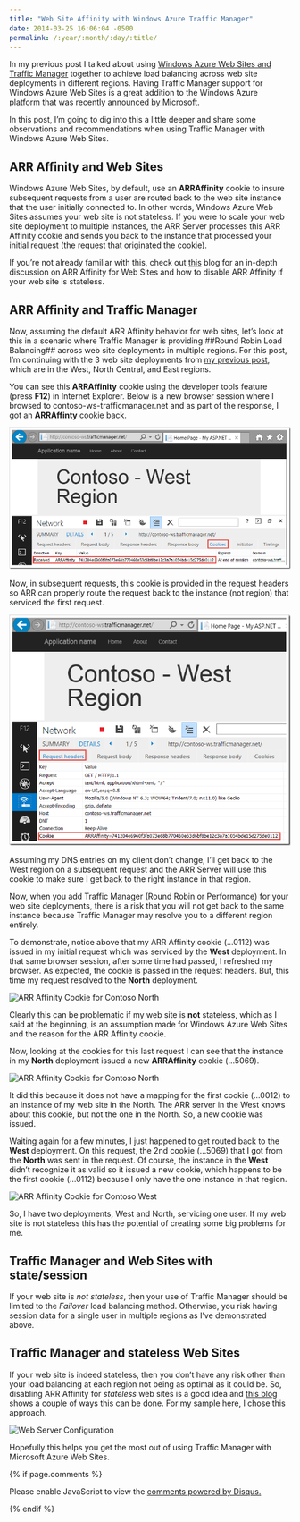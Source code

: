 ```yaml
---
title: "Web Site Affinity with Windows Azure Traffic Manager"
date: 2014-03-25 16:06:04 -0500
permalink: /:year/:month/:day/:title/
---
```


In my previous post I talked about using [Windows Azure Web Sites and Traffic Manager](http://rickrainey.com/2014/03/22/windows-azure-web-sites-and-traffic-manager/) together to achieve load balancing across web site deployments in different regions.  Having Traffic Manager support for Windows Azure Web Sites is a great addition to the Windows Azure platform that was recently [announced by Microsoft](http://blogs.msdn.com/b/windowsazure/archive/2014/03/13/announcing-general-availability-of-oracle-software-on-windows-azure-and-updates-to-windows-azure-traffic-manager.aspx).

In this post, I’m going to dig into this a little deeper and share some observations and recommendations when using Traffic Manager with Windows Azure Web Sites.

## ARR Affinity and Web Sites ##

Windows Azure Web Sites, by default, use an **ARRAffinity** cookie to insure subsequent requests from a user are routed back to the web site instance that the user initially connected to.  In other words, Windows Azure Web Sites assumes your web site is not stateless.  If you were to scale your web site deployment to multiple instances, the ARR Server processes this ARR Affinity cookie and sends you back to the instance that processed your initial request (the request that originated the cookie).

If you’re not already familiar with this, check out [this](http://blogs.msdn.com/b/windowsazure/archive/2013/11/18/disabling-arr-s-instance-affinity-in-windows-azure-web-sites.aspx) blog for an in-depth discussion on ARR Affinity for Web Sites and how to disable ARR Affinity if your web site is stateless.

## ARR Affinity and Traffic Manager ##

Now, assuming the default ARR Affinity behavior for web sites, let’s look at this in a scenario where Traffic Manager is providing ##Round Robin Load Balancing## across web site deployments in multiple regions.  For this post, I’m continuing with the 3 web site deployments from [my previous post](http://rickrainey.com/2014/03/22/windows-azure-web-sites-and-traffic-manager/), which are in the West, North Central, and East regions.

You can see this **ARRAffinity** cookie using the developer tools feature (press **F12**) in Internet Explorer.  Below is a new browser session where I browsed to contoso-ws-trafficmanager.net and as part of the response, I got an **ARRAffinty** cookie back.

![ARR Affinity Cookie for Contoso West](/assets/img/azure-website-affinity-01.png)

Now, in subsequent requests, this cookie is provided in the request headers so ARR can properly route the request back to the instance (not region) that serviced the first request.

![ARR Affinity Cookie for Contoso West](/assets/img/azure-website-affinity-02.png)

Assuming my DNS entries on my client don’t change, I’ll get back to the West region on a subsequent request and the ARR Server will use this cookie to make sure I get back to the right instance in that region.

Now, when you add Traffic Manager (Round Robin or Performance) for your web site deployments, there is a risk that you will not get back to the same instance because Traffic Manager may resolve you to a different region entirely.

To demonstrate, notice above that my ARR Affinity cookie (…0112) was issued in my initial request which was serviced by the **West** deployment.  In that same browser session, after some time had passed, I refreshed my browser.  As expected, the cookie is passed in the request headers.  But, this time my request resolved to the **North** deployment.

![ARR Affinity Cookie for Contoso North](../../../../assets/img/azure-website-affinity-03.png)

Clearly this can be problematic if my web site is **not** stateless, which as I said at the beginning, is an assumption made for Windows Azure Web Sites and the reason for the ARR Affinity cookie.

Now, looking at the cookies for this last request I can see that the instance in my **North** deployment issued a new **ARRAffinity** cookie (…5069).

![ARR Affinity Cookie for Contoso North](../../../../assets/img/azure-website-affinity-04.png)

It did this because it does not have a mapping for the first cookie (…0012) to an instance of my web site in the North.  The ARR server in the West knows about this cookie, but not the one in the North.  So, a new cookie was issued.

Waiting again for a few minutes, I just happened to get routed back to the **West** deployment.  On this request, the 2nd cookie (…5069) that I got from the **North** was sent in the request.  Of course, the instance in the **West** didn’t recognize it as valid so it issued a new cookie, which happens to be the first cookie (…0112) because I only have the one instance in that region.

![ARR Affinity Cookie for Contoso West](../../../../assets/img/azure-website-affinity-05.png)

So, I have two deployments, West and North, servicing one user.  If my web site is not stateless this has the potential of creating some big problems for me.

## Traffic Manager and Web Sites with state/session ##

If your web site is *not stateless*, then your use of Traffic Manager should be limited to the *Failover* load balancing method.  Otherwise, you risk having session data for a single user in multiple regions as I’ve demonstrated above.

## Traffic Manager and stateless Web Sites ##

If your web site is indeed stateless, then you don’t have any risk other than your load balancing at each region not being as optimal as it could be.  So, disabling ARR Affinity for *stateless* web sites is a good idea and [this blog](http://blogs.msdn.com/b/windowsazure/archive/2013/11/18/disabling-arr-s-instance-affinity-in-windows-azure-web-sites.aspx) shows a couple of ways this can be done.  For my sample here, I chose this approach.

![Web Server Configuration](../../../../assets/img/azure-website-affinity-06.png)

Hopefully this helps you get the most out of using Traffic Manager with Microsoft Azure Web Sites.

{% if page.comments %}
<div id="disqus_thread"></div>
<script>

/**
*  RECOMMENDED CONFIGURATION VARIABLES: EDIT AND UNCOMMENT THE SECTION BELOW TO INSERT DYNAMIC VALUES FROM YOUR PLATFORM OR CMS.
*  LEARN WHY DEFINING THESE VARIABLES IS IMPORTANT: https://disqus.com/admin/universalcode/#configuration-variables*/
/*
var disqus_config = function () {
this.page.url = "{{ site.baseurl }}";  // Replace PAGE_URL with your page's canonical URL variable
this.page.identifier = "{{ page.url }}"; // Replace PAGE_IDENTIFIER with your page's unique identifier variable
};
*/
(function() { // DON'T EDIT BELOW THIS LINE
var d = document, s = d.createElement('script');
s.src = 'https://rickrainey.disqus.com/embed.js';
s.setAttribute('data-timestamp', +new Date());
(d.head || d.body).appendChild(s);
})();
</script>
<noscript>Please enable JavaScript to view the <a href="https://disqus.com/?ref_noscript">comments powered by Disqus.</a></noscript>
                            
{% endif %}